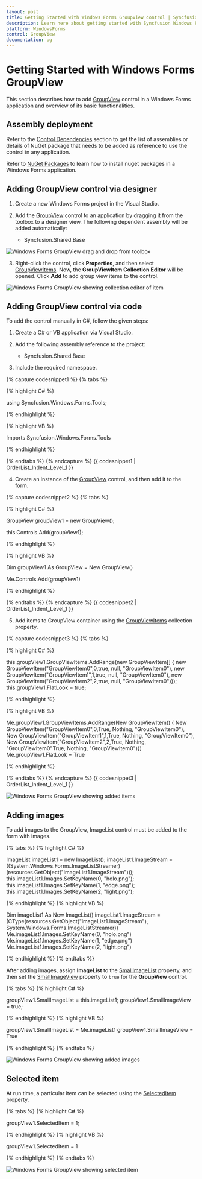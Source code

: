 ```yaml
---
layout: post
title: Getting Started with Windows Forms GroupView control | Syncfusion
description: Learn here about getting started with Syncfusion Windows Forms GroupView control, its elements and more details.
platform: WindowsForms
control: GroupView
documentation: ug
---
```

# Getting Started with Windows Forms GroupView

This section describes how to add [GroupView](https://help.syncfusion.com/cr/windowsforms/Syncfusion.Windows.Forms.Tools.GroupView.html) control in a Windows Forms application and overview of its basic functionalities.

## Assembly deployment

Refer to the [Control Dependencies](https://help.syncfusion.com/windowsforms/control-dependencies#groupview) section to get the list of assemblies or details of NuGet package that needs to be added as reference to use the control in any application.

Refer to [NuGet Packages](https://help.syncfusion.com/windowsforms/installation/install-nuget-packages) to learn how to install nuget packages in a Windows Forms application.

## Adding GroupView control via designer

1. Create a new Windows Forms project in the Visual Studio.

2. Add the [GroupView](https://help.syncfusion.com/cr/windowsforms/Syncfusion.Windows.Forms.Tools.GroupView.html) control to an application by dragging it from the toolbox to a designer view. The following dependent assembly will be added automatically:

    * Syncfusion.Shared.Base

![Windows Forms GroupView drag and drop from toolbox](Overview_images/GroupView_img1.png)

3. Right-click the control, click **Properties**, and then select [GroupViewItems](https://help.syncfusion.com/cr/windowsforms/Syncfusion.Windows.Forms.Tools.GroupView.html#Syncfusion_Windows_Forms_Tools_GroupView_GroupViewItems). Now, the **GroupViewItem Collection Editor** will be opened. Click **Add** to add group view items to the control.

![Windows Forms GroupView showing collection editor of item](GettingStarted_images/GroupView_collectioneditor.png)

## Adding GroupView control via code

To add the control manually in C#, follow the given steps:

1. Create a C# or VB application via Visual Studio.

2. Add the following assembly reference to the project:

    * Syncfusion.Shared.Base

3. Include the required namespace.

{% capture codesnippet1 %}
{% tabs %}

{% highlight C# %}

using Syncfusion.Windows.Forms.Tools;

{% endhighlight  %}

{% highlight VB %}

Imports Syncfusion.Windows.Forms.Tools

{% endhighlight  %}

{% endtabs %} 
{% endcapture %}
{{ codesnippet1 | OrderList_Indent_Level_1 }}

4. Create an instance of the [GroupView](https://help.syncfusion.com/cr/windowsforms/Syncfusion.Windows.Forms.Tools.GroupView.html) control, and then add it to the form.

{% capture codesnippet2 %}
{% tabs %}

{% highlight C# %}

GroupView groupView1 = new GroupView();

this.Controls.Add(groupView1);

{% endhighlight %}

{% highlight VB %}

Dim groupView1 As GroupView = New GroupView()

Me.Controls.Add(groupView1)

{% endhighlight %}

{% endtabs %}
{% endcapture %}
{{ codesnippet2 | OrderList_Indent_Level_1 }}

5. Add items to GroupView container using the [GroupViewItems](https://help.syncfusion.com/cr/windowsforms/Syncfusion.Windows.Forms.Tools.GroupView.html#Syncfusion_Windows_Forms_Tools_GroupView_GroupViewItems) collection property.

{% capture codesnippet3 %}
{% tabs %}

{% highlight C# %}

this.groupView1.GroupViewItems.AddRange(new GroupViewItem[] {
            new GroupViewItem("GroupViewItem0",0,true, null, "GroupViewItem0"),
            new GroupViewItem("GroupViewItem1",1,true, null, "GroupViewItem0"),
            new GroupViewItem("GroupViewItem2",2,true, null, "GroupViewItem0")});
this.groupView1.FlatLook = true;

{% endhighlight %}

{% highlight VB %}

Me.groupView1.GroupViewItems.AddRange(New GroupViewItem() { 
            New GroupViewItem("GroupViewItem0",0,True, Nothing, "GroupViewItem0"), 
            New GroupViewItem("GroupViewItem1",1,True, Nothing, "GroupViewItem0"), 
            New GroupViewItem("GroupViewItem2",2,True, Nothing, "GroupViewItem0"True, Nothing, "GroupViewItem0")})
Me.groupView1.FlatLook = True

{% endhighlight %}

{% endtabs %}
{% endcapture %}
{{ codesnippet3 | OrderList_Indent_Level_1 }}

![Windows Forms GroupView showing added items](GettingStarted_images/GroupView_items.png)

## Adding images

To add images to the GroupView, ImageList control must be added to the form with images.

{% tabs %}
{% highlight C# %}

ImageList imageList1 = new ImageList();
imageList1.ImageStream = ((System.Windows.Forms.ImageListStreamer)(resources.GetObject("imageList1.ImageStream")));
this.imageList1.Images.SetKeyName(0, "holo.png");
this.imageList1.Images.SetKeyName(1, "edge.png");
this.imageList1.Images.SetKeyName(2, "light.png");

{% endhighlight %}
{% highlight VB %}

Dim imageList1 As New ImageList()
imageList1.ImageStream = (CType(resources.GetObject("imageList1.ImageStream"), System.Windows.Forms.ImageListStreamer))
Me.imageList1.Images.SetKeyName(0, "holo.png")
Me.imageList1.Images.SetKeyName(1, "edge.png")
Me.imageList1.Images.SetKeyName(2, "light.png")

{% endhighlight %}
{% endtabs %}

After adding images, assign **ImageList** to the [SmallImageList](https://help.syncfusion.com/cr/windowsforms/Syncfusion.Windows.Forms.Tools.GroupView.html#Syncfusion_Windows_Forms_Tools_GroupView_SmallImageList) property, and then set the [SmallImageView](https://help.syncfusion.com/cr/windowsforms/Syncfusion.Windows.Forms.Tools.GroupView.html#Syncfusion_Windows_Forms_Tools_GroupView_SmallImageView) property to `true` for the **GroupView** control.

{% tabs %}
{% highlight C# %}

groupView1.SmallImageList = this.imageList1;
groupView1.SmallImageView = true;

{% endhighlight %}
{% highlight VB %}

groupView1.SmallImageList = Me.imageList1
groupView1.SmallImageView = True

{% endhighlight %}
{% endtabs %}

![Windows Forms GroupView showing added images](GettingStarted_images/GroupView_images.png)

## Selected item

At run time, a particular item can be selected using the [SelectedItem](https://help.syncfusion.com/cr/windowsforms/Syncfusion.Windows.Forms.Tools.GroupView.html#Syncfusion_Windows_Forms_Tools_GroupView_SelectedItem) property.

{% tabs %}
{% highlight C# %}

groupView1.SelectedItem = 1;

{% endhighlight %}
{% highlight VB %}

groupView1.SelectedItem = 1

{% endhighlight %}
{% endtabs %}

![Windows Forms GroupView showing selected item](GettingStarted_images/GroupView_selectitem.png)

